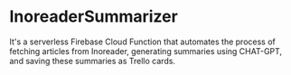 # InoreaderSummarizer
It's a serverless Firebase Cloud Function that automates the process of fetching articles from Inoreader, generating summaries using CHAT-GPT, and saving these summaries as Trello cards.
